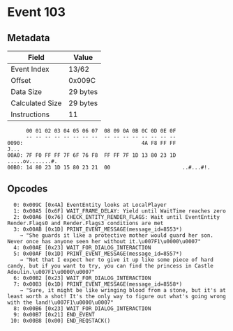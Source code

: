# Event 103

## Metadata

| Field           | Value    |
|-----------------|----------|
| Event Index     | 13/62    |
| Offset          | 0x009C   |
| Data Size       | 29 bytes |
| Calculated Size | 29 bytes |
| Instructions    | 11       |

```
      00 01 02 03 04 05 06 07  08 09 0A 0B 0C 0D 0E 0F
      -- -- -- -- -- -- -- --  -- -- -- -- -- -- -- --
0090:                                      4A F8 FF FF              J...
00A0: 7F F0 FF FF 7F 6F 76 F8  FF FF 7F 1D 13 80 23 1D  .....ov.......#.
00B0: 14 80 23 1D 15 80 23 21  00                       ..#...#!.       
```

## Opcodes

```
  0: 0x009C [0x4A] EventEntity looks at LocalPlayer
  1: 0x00A5 [0x6F] WAIT_FRAME_DELAY: Yield until WaitTime reaches zero
  2: 0x00A6 [0x76] CHECK_ENTITY_RENDER_FLAGS: Wait until EventEntity Render.Flags0 and Render.Flags3 conditions are met
  3: 0x00AB [0x1D] PRINT_EVENT_MESSAGE(message_id=8553*)
    → "She guards it like a protective mother would guard her son. Never once has anyone seen her without it.\u007F1\u0000\u0007"
  4: 0x00AE [0x23] WAIT_FOR_DIALOG_INTERACTION
  5: 0x00AF [0x1D] PRINT_EVENT_MESSAGE(message_id=8557*)
    → "Not that I expect her to give it up like some piece of hard candy, but if you want to try, you can find the princess in Castle Adoulin.\u007F1\u0000\u0007"
  6: 0x00B2 [0x23] WAIT_FOR_DIALOG_INTERACTION
  7: 0x00B3 [0x1D] PRINT_EVENT_MESSAGE(message_id=8558*)
    → "Sure, it might be like wringing blood from a stone, but it's at least worth a shot! It's the only way to figure out what's going wrong with the land!\u007F1\u0000\u0007"
  8: 0x00B6 [0x23] WAIT_FOR_DIALOG_INTERACTION
  9: 0x00B7 [0x21] END_EVENT
 10: 0x00B8 [0x00] END_REQSTACK()
```
